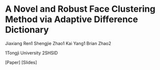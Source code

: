 # A Novel and Robust Face Clustering Method via Adaptive Difference Dictionary

Jiaxiang Ren1   Shengjie Zhao1   Kai Yang1   Brian Zhao2

1Tongji University      2SHSID

[Paper] [Slides]
